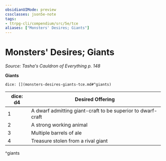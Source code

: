 ```yaml
---
obsidianUIMode: preview
cssclasses: json5e-note
tags:
- ttrpg-cli/compendium/src/5e/tce
aliases: ["Monsters' Desires; Giants"]
---
```

# Monsters' Desires; Giants
*Source: Tasha's Cauldron of Everything p. 148* 

**Giants**

`dice: [](monsters-desires-giants-tce.md#^giants)`

| dice: d4 | Desired Offering |
|----------|------------------|
| 1 | A dwarf admitting giant-craft to be superior to dwarf-craft |
| 2 | A strong working animal |
| 3 | Multiple barrels of ale |
| 4 | Treasure stolen from a rival giant |
^giants